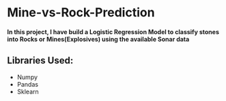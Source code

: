 # Mine-vs-Rock-Prediction

#### In this project, I have build a Logistic Regression Model to classify stones into Rocks or Mines(Explosives) using the available Sonar data

## Libraries Used:
- Numpy
- Pandas
- Sklearn
